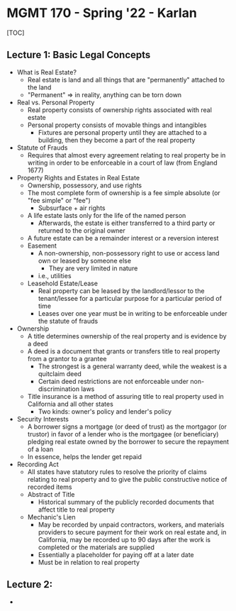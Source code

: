 # MGMT 170 - Spring '22 - Karlan

[TOC]

## Lecture 1: Basic Legal Concepts

- What is Real Estate?
  - Real estate is land and all things that are "permanently" attached to the land
  - "Permanent" => in reality, anything can be torn down
- Real vs. Personal Property
  - Real property consists of ownership rights associated with real estate
  - Personal property consists of movable things and intangibles
    - Fixtures are personal property until they are attached to a building, then they become a part of the real property
- Statute of Frauds
  - Requires that almost every agreement relating to real property be in writing in order to be enforceable in a court of law (from England 1677)
- Property Rights and Estates in Real Estate
  - Ownership, possessory, and use rights
  - The most complete form of ownership is a fee simple absolute (or "fee simple" or "fee")
    - Subsurface + air rights
  - A life estate lasts only for the life of the named person
    - Afterwards, the estate is either transferred to a third party or returned to the original owner
  - A future estate can be a remainder interest or a reversion interest
  - Easement
    - A non-ownership, non-possessory right to use or access land own or leased by someone else
      - They are very limited in nature
    - i.e., utilities
  - Leasehold Estate/Lease
    - Real property can be leased by the landlord/lessor to the tenant/lessee for a particular purpose for a particular period of time
    - Leases over one year must be in writing to be enforceable under the statute of frauds
- Ownership
  - A title determines ownership of the real property and is evidence by a deed
  - A deed is a document that grants or transfers title to real property from a grantor to a grantee
    - The strongest is a general warranty deed, while the weakest is a quitclaim deed
    - Certain deed restrictions are not enforceable under non-discrimination laws
  - Title insurance is a method of assuring title to real property used in California and all other states
    - Two kinds: owner's policy and lender's policy
- Security Interests
  - A borrower signs a mortgage (or deed of trust) as the mortgagor (or trustor) in favor of a lender who is the mortgagee (or beneficiary) pledging real estate owned by the borrower to secure the repayment of a loan
  - In essence, helps the lender get repaid
- Recording Act
  - All states have statutory rules to resolve the priority of claims relating to real property and to give the public constructive notice of recorded items
  - Abstract of Title
    - Historical summary of the publicly recorded documents that affect title to real property
  - Mechanic's Lien
    - May be recorded by unpaid contractors, workers, and materials providers to secure payment for their work on real estate and, in California, may be recorded up to 90 days after the work is completed or the materials are supplied
    - Essentially a placeholder for paying off at a later date
    - Must be in relation to real property



## Lecture 2:

- 

